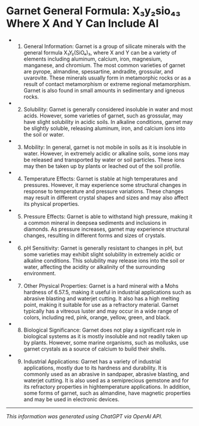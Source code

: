 # Garnet General Formula: X₃y₂sio₄₃ Where X And Y Can Include Al
* 1. General Information:
Garnet is a group of silicate minerals with the general formula X₃Y₂(SiO₄)₃, where X and Y can be a variety of elements including aluminum, calcium, iron, magnesium, manganese, and chromium. The most common varieties of garnet are pyrope, almandine, spessartine, andradite, grossular, and uvarovite. These minerals usually form in metamorphic rocks or as a result of contact metamorphism or extreme regional metamorphism. Garnet is also found in small amounts in sedimentary and igneous rocks.
* 2. Solubility:
Garnet is generally considered insoluble in water and most acids. However, some varieties of garnet, such as grossular, may have slight solubility in acidic soils. In alkaline conditions, garnet may be slightly soluble, releasing aluminum, iron, and calcium ions into the soil or water.
* 3. Mobility:
In general, garnet is not mobile in soils as it is insoluble in water. However, in extremely acidic or alkaline soils, some ions may be released and transported by water or soil particles. These ions may then be taken up by plants or leached out of the soil profile.
* 4. Temperature Effects:
Garnet is stable at high temperatures and pressures. However, it may experience some structural changes in response to temperature and pressure variations. These changes may result in different crystal shapes and sizes and may also affect its physical properties.
* 5. Pressure Effects:
Garnet is able to withstand high pressure, making it a common mineral in deepsea sediments and inclusions in diamonds. As pressure increases, garnet may experience structural changes, resulting in different forms and sizes of crystals.
* 6. pH Sensitivity:
Garnet is generally resistant to changes in pH, but some varieties may exhibit slight solubility in extremely acidic or alkaline conditions. This solubility may release ions into the soil or water, affecting the acidity or alkalinity of the surrounding environment.
* 7. Other Physical Properties:
Garnet is a hard mineral with a Mohs hardness of 6.57.5, making it useful in industrial applications such as abrasive blasting and waterjet cutting. It also has a high melting point, making it suitable for use as a refractory material. Garnet typically has a vitreous luster and may occur in a wide range of colors, including red, pink, orange, yellow, green, and black.
* 8. Biological Significance:
Garnet does not play a significant role in biological systems as it is mostly insoluble and not readily taken up by plants. However, some marine organisms, such as mollusks, use garnet crystals as a source of calcium to build their shells.
* 9. Industrial Applications:
Garnet has a variety of industrial applications, mostly due to its hardness and durability. It is commonly used as an abrasive in sandpaper, abrasive blasting, and waterjet cutting. It is also used as a semiprecious gemstone and for its refractory properties in hightemperature applications. In addition, some forms of garnet, such as almandine, have magnetic properties and may be used in electronic devices.
______________________________________________________________
*This information was generated using ChatGPT via OpenAI API.*